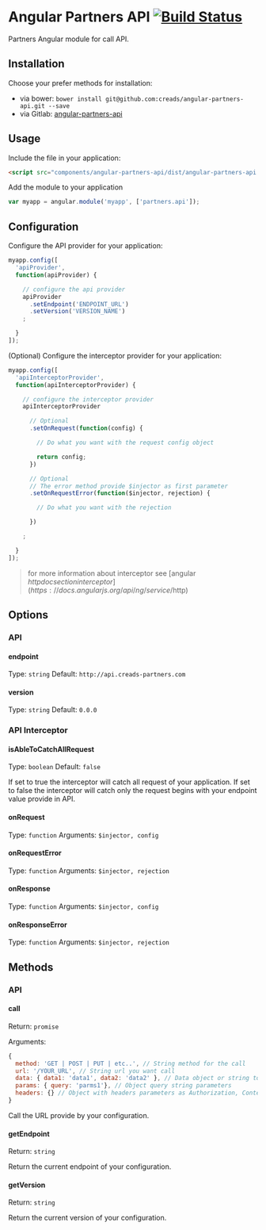 # Angular Partners API [![Build Status](https://travis-ci.org/creads/angular-partners-api.svg?branch=master)](https://travis-ci.org/creads/angular-partners-api)

Partners Angular module for call API.

## Installation

Choose your prefer methods for installation:

* via bower: `bower install git@github.com:creads/angular-partners-api.git --save`
* via Gitlab: [angular-partners-api](https://github.com/creads/angular-partners-api/archive/master.zip)

## Usage

Include the file in your application:

```html
<script src="components/angular-partners-api/dist/angular-partners-api.js" ></script>
```

Add the module to your application

```js
var myapp = angular.module('myapp', ['partners.api']);
```

## Configuration

Configure the API provider for your application:

```js
myapp.config([
  'apiProvider',
  function(apiProvider) {

    // configure the api provider
    apiProvider
      .setEndpoint('ENDPOINT_URL')
      .setVersion('VERSION_NAME')
    ;

  }
]);
```

(Optional) Configure the interceptor provider for your application:

```js
myapp.config([
  'apiInterceptorProvider',
  function(apiInterceptorProvider) {

    // configure the interceptor provider
    apiInterceptorProvider

      // Optional
      .setOnRequest(function(config) {

        // Do what you want with the request config object

        return config;
      })

      // Optional
      // The error method provide $injector as first parameter
      .setOnRequestError(function($injector, rejection) {

        // Do what you want with the rejection

      })

    ;

  }
]);
```
> for more information about interceptor see [angular $http doc section interceptor](https://docs.angularjs.org/api/ng/service/$http)

## Options

### API

#### endpoint

Type: `string` Default: `http://api.creads-partners.com`

#### version

Type: `string` Default: `0.0.0`

### API Interceptor

#### isAbleToCatchAllRequest

Type: `boolean` Default: `false`

If set to true the interceptor will catch all request of your application.
If set to false the interceptor will catch only the request begins with your endpoint value provide in API.

#### onRequest

Type: `function` Arguments: `$injector, config`

#### onRequestError

Type: `function` Arguments: `$injector, rejection`

#### onResponse

Type: `function` Arguments: `$injector, config`

#### onResponseError

Type: `function` Arguments: `$injector, rejection`

## Methods

### API

#### call

Return: `promise`

Arguments:

```js
{
  method: 'GET | POST | PUT | etc..', // String method for the call
  url: '/YOUR_URL', // String url you want call
  data: { data1: 'data1', data2: 'data2' }, // Data object or string to be sent as the request message data
  params: { query: 'parms1'}, // Object query string parameters
  headers: {} // Object with headers parameters as Authorization, Content-Type, etc...
}
```

Call the URL provide by your configuration.

#### getEndpoint

Return: `string`

Return the current endpoint of your configuration.

#### getVersion

Return: `string`

Return the current version of your configuration.